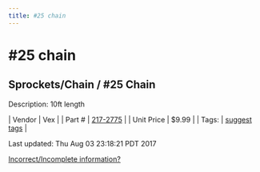 ```yaml
---
title: #25 chain
---
```


# #25 chain
## Sprockets/Chain / #25 Chain
Description: 	10ft length 

| Vendor | Vex | 
| Part # | [217-2775](http://www.vexrobotics.com/vexpro/motion/sprockets-and-chain/roller-chain.html) | 
| Unit Price | $9.99 | 
| Tags: | [suggest tags](https://docs.google.com/forms/d/e/1FAIpQLSeWyY8v3RgOty-MyWmh9U0iivNYN_molChYyS-0U-o-kOAv_g/viewform) | 

Last updated: Thu Aug 03 23:18:21 PDT 2017

 [Incorrect/Incomplete information?](https://docs.google.com/forms/d/e/1FAIpQLSeWyY8v3RgOty-MyWmh9U0iivNYN_molChYyS-0U-o-kOAv_g/viewform)
